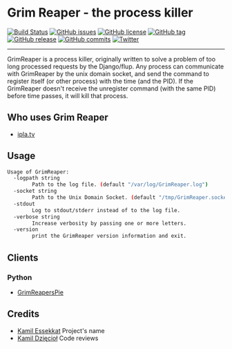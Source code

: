 # Grim Reaper - the process killer

[![Build Status](https://travis-ci.org/matee911/GrimReaper.svg)](https://travis-ci.org/matee911/GrimReaper)
[![GitHub issues](https://img.shields.io/github/issues/matee911/GrimReaper.svg)](https://github.com/matee911/GrimReaper/issues)
[![GitHub license](https://img.shields.io/github/license/matee911/GrimReaper.svg)](https://github.com/matee911/GrimReaper/blob/master/LICENSE)
[![GitHub tag](https://img.shields.io/github/tag/matee911/GrimReaper.svg)]()
[![GitHub release](https://img.shields.io/github/release/matee911/GrimReaper.svg)]()
[![GitHub commits](https://img.shields.io/github/commits-since/matee911/GrimReaper/0.1.0a1.svg)]()
[![Twitter](https://img.shields.io/twitter/url/https/github.com/matee911/GrimReaper.svg?style=social)](https://twitter.com/intent/tweet?text=Wow:&url=%5Bobject%20Object%5D)


------

GrimReaper is a process killer, originally written to solve a problem of too long processed requests by the Django/flup.
Any process can communicate with GrimReaper by the unix domain socket, and send the command to register itself (or other process) with the time (and the PID).
If the GrimReaper doesn't receive the unregister command (with the same PID) before time passes, it will kill that process.


## Who uses Grim Reaper

* [ipla.tv](http://ipla.tv/)

## Usage

```bash
Usage of GrimReaper:
  -logpath string
    	Path to the log file. (default "/var/log/GrimReaper.log")
  -socket string
    	Path to the Unix Domain Socket. (default "/tmp/GrimReaper.socket")
  -stdout
    	Log to stdout/stderr instead of to the log file.
  -verbose string
    	Increase verbosity by passing one or more letters.
  -version
    	print the GrimReaper version information and exit.
```

## Clients

### Python

* [GrimReapersPie](http://github.com/matee911/GrimReapersPie)

## Credits

* [Kamil Essekkat](https://github.com/ekamil) Project's name
* [Kamil Dzięcioł](https://github.com/woodpeaker) Code reviews
